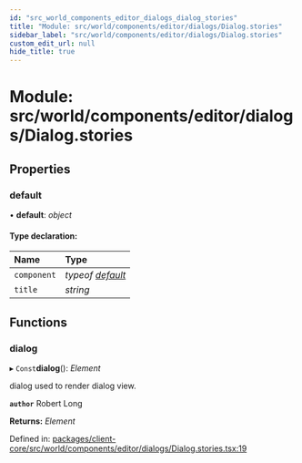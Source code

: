 ```yaml
---
id: "src_world_components_editor_dialogs_dialog_stories"
title: "Module: src/world/components/editor/dialogs/Dialog.stories"
sidebar_label: "src/world/components/editor/dialogs/Dialog.stories"
custom_edit_url: null
hide_title: true
---
```


# Module: src/world/components/editor/dialogs/Dialog.stories

## Properties

### default

• **default**: *object*

#### Type declaration:

Name | Type |
:------ | :------ |
`component` | *typeof* [*default*](src_world_components_editor_dialogs_dialog.md#default) |
`title` | *string* |

## Functions

### dialog

▸ `Const`**dialog**(): *Element*

dialog used to render dialog view.

**`author`** Robert Long

**Returns:** *Element*

Defined in: [packages/client-core/src/world/components/editor/dialogs/Dialog.stories.tsx:19](https://github.com/xr3ngine/xr3ngine/blob/77d12cea0/packages/client-core/src/world/components/editor/dialogs/Dialog.stories.tsx#L19)
